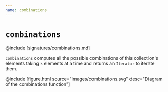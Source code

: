 ```yaml
---
name: combinations
---
```


# `combinations`

@include [signatures/combinations.md]

`combinations` computes all the possible combinations of this collection's elements taking `k` elements at a time and returns an `Iterator` to iterate them.

@include [figure.html source="images/combinations.svg" desc="Diagram of the combinations function"]
